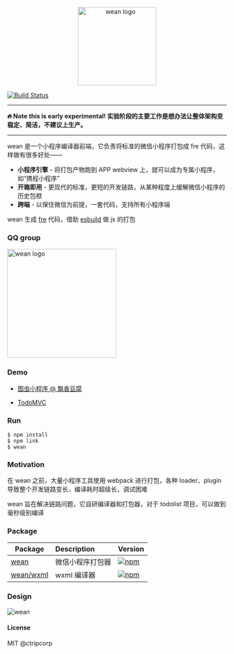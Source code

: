 <p align="center">
  <img src="https://i.loli.net/2021/03/11/69sRUvYhkGrInX2.png" alt="wean logo" width="180">
</p>

[![Build Status](https://github.com/ctripcorp/wean/workflows/ci/badge.svg?branch=master)](https://github.com/ctripcorp/wean/actions)

---

**:fire: Note this is early experimental! 实验阶段的主要工作是想办法让整体架构变稳定、简洁，不建议上生产。**

---

wean 是一个小程序编译器前端，它负责将标准的微信小程序打包成 fre 代码，这样做有很多好处——

- **小程序引擎** - 将打包产物跑到 APP webview 上，就可以成为专属小程序，如“携程小程序”
- **开箱即用** - 更现代的标准，更短的开发链路，从某种程度上缓解微信小程序的历史包袱
- **跨端** - 以保住微信为前提，一套代码，支持所有小程序端

wean 生成 [fre](https://github.com/yisar/fre) 代码，借助 [esbuild](https://github.com/evanw/esbuild) 做 js 的打包

### QQ group

<img src="https://i.loli.net/2021/03/24/wYdhGJuNzZXT1QW.jpg" alt="wean logo" width="250">

### Demo

- [图虫小程序 @ 飘香豆腐](https://github.com/yisar/wean-demo-tuchong)

- [TodoMVC](https://github.com/ctripcorp/wean/tree/master/demo)

### Run

```shell
$ npm install
$ npm link
$ wean
```

### Motivation

在 wean 之前，大量小程序工具使用 webpack 进行打包，各种 loader、plugin 导致整个开发链路变长，编译耗时超级长，调试困难

wean 旨在解决链路问题，它自研编译器和打包器，对于 todolist 项目，可以做到毫秒级别编译

### Package

| Package                    | Description      | Version                                                                    |
| -------------------------- | :--------------- | :------------------------------------------------------------------------- |
| [wean](packages/core)      | 微信小程序打包器 | [![npm](https://img.shields.io/npm/v/wean.svg)](https://npm.im/@wean/core) |
| [wean/wxml](packages/wxml) | wxml 编译器      | [![npm](https://img.shields.io/npm/v/wean.svg)](https://npm.im/@wean/wxml) |

### Design

![wean](https://i.loli.net/2021/03/11/4fvJhZ2lbUgmsj1.png)

#### License

MIT @ctripcorp
